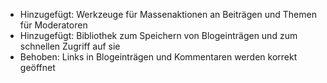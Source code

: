 - Hinzugefügt: Werkzeuge für Massenaktionen an Beiträgen und Themen für Moderatoren
- Hinzugefügt: Bibliothek zum Speichern von Blogeinträgen und zum schnellen Zugriff auf sie
- Behoben: Links in Blogeinträgen und Kommentaren werden korrekt geöffnet